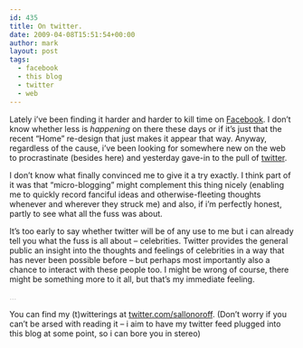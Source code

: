 ```yaml
---
id: 435
title: On twitter.
date: 2009-04-08T15:51:54+00:00
author: mark
layout: post
tags:
  - facebook
  - this blog
  - twitter
  - web
---
```

Lately i&#8217;ve been finding it harder and harder to kill time on [Facebook](http://www.facebook.com/). I don&#8217;t know whether less is _happening_ on there these days or if it&#8217;s just that the recent &#8220;Home&#8221; re-design that just makes it appear that way. Anyway, regardless of the cause, i&#8217;ve been looking for somewhere new on the web to procrastinate (besides here) and yesterday gave-in to the pull of [twitter](http://twitter.com/).

I don&#8217;t know what finally convinced me to give it a try exactly. I think part of it was that &#8220;micro-blogging&#8221; might complement this thing nicely (enabling me to quickly record fanciful ideas and otherwise-fleeting thoughts whenever and wherever they struck me) and also, if i&#8217;m perfectly honest, partly to see what all the fuss was about.

It&#8217;s too early to say whether twitter will be of any use to me but i can already tell you what the fuss is all about &#8211; celebrities. Twitter provides the general public an insight into the thoughts and feelings of celebrities in a way that has never been possible before &#8211; but perhaps most importantly also a chance to interact with these people too. I might be wrong of course, there might be something more to it all, but that&#8217;s my immediate feeling.

<span style="color: #c0c0c0;">&#8230;</span>

You can find my (t)witterings at [twitter.com/sallonoroff](http://twitter.com/sallonoroff). (Don&#8217;t worry if you can&#8217;t be arsed with reading it &#8211; i aim to have my twitter feed plugged into this blog at some point, so i can bore you in stereo)